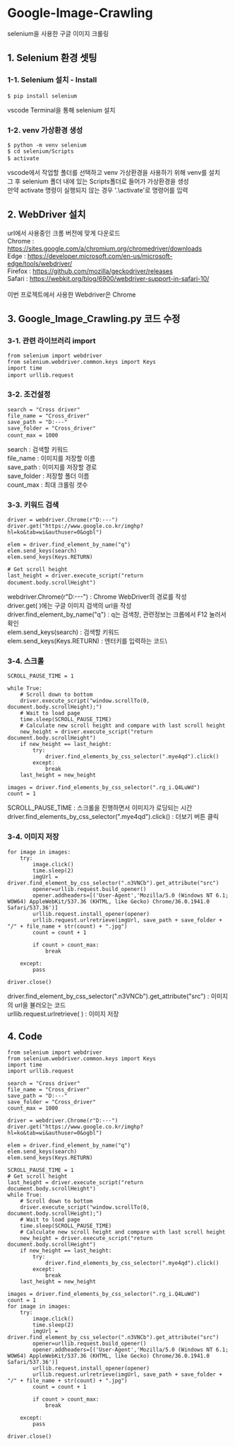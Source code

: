 # Google-Image-Crawling
selenium을 사용한 구글 이미지 크롤링

## 1. Selenium 환경 셋팅
### 1-1. Selenium 설치 - Install
<pre>
<code>$ pip install selenium</code> 
</pre>
vscode Terminal을 통해 selenium 설치

### 1-2. venv 가상환경 생성
<pre>
<code>$ python -m venv selenium
$ cd selenium/Scripts
$ activate</code> 
</pre>
vscode에서 작업할 폴더를 선택하고 venv 가상환경을 사용하기 위해 venv를 설치\
그 후 selenium 폴더 내에 있는 Scripts폴더로 들어가 가상환경을 생성\
만약 activate 명령이 실행되지 않는 경우 '.\activate'로 명령어를 입력

## 2. WebDriver 설치
url에서 사용중인 크롬 버전에 맞게 다운로드\
Chrome : https://sites.google.com/a/chromium.org/chromedriver/downloads \
Edge : https://developer.microsoft.com/en-us/microsoft-edge/tools/webdriver/ \
Firefox : https://github.com/mozilla/geckodriver/releases \
Safari : https://webkit.org/blog/6900/webdriver-support-in-safari-10/ \
\
이번 프로젝트에서 사용한 Webdriver은 Chrome 

## 3. Google_Image_Crawling.py 코드 수정
### 3-1. 관련 라이브러리 import
<pre>
<code>from selenium import webdriver
from selenium.webdriver.common.keys import Keys
import time
import urllib.request</code> 
</pre>

### 3-2. 조건설정
<pre>
<code>search = "Cross driver"
file_name = "Cross_driver"
save_path = "D:---"
save_folder = "Cross_driver"
count_max = 1000</code> 
</pre>
search : 검색할 키워드\
file_name : 이미지를 저장할 이름\
save_path : 이미지를 저장할 경로\
save_folder : 저장할 폴더 이름\
count_max : 최대 크롤링 갯수

### 3-3. 키워드 검색
<pre>
<code>driver = webdriver.Chrome(r"D:---")
driver.get("https://www.google.co.kr/imghp?hl=ko&tab=wi&authuser=0&ogbl")

elem = driver.find_element_by_name("q")
elem.send_keys(search)
elem.send_keys(Keys.RETURN)

# Get scroll height
last_height = driver.execute_script("return document.body.scrollHeight")</code> 
</pre>
webdriver.Chrome(r"D:---") : Chrome WebDriver의 경로를 작성\
driver.get( )에는 구글 이미지 검색의 url을 작성\
driver.find_element_by_name("q") : q는 검색창, 관련정보는 크롭에서 F12 눌러서 확인\
elem.send_keys(search) : 검색할 키워드\
elem.send_keys(Keys.RETURN) : 엔터키를 입력하는 코드\

### 3-4. 스크롤
<pre>
<code>SCROLL_PAUSE_TIME = 1

while True:
    # Scroll down to bottom
    driver.execute_script("window.scrollTo(0, document.body.scrollHeight);")
    # Wait to load page
    time.sleep(SCROLL_PAUSE_TIME)
    # Calculate new scroll height and compare with last scroll height
    new_height = driver.execute_script("return document.body.scrollHeight")
    if new_height == last_height:
        try:
            driver.find_elements_by_css_selector(".mye4qd").click()
        except:
            break
    last_height = new_height

images = driver.find_elements_by_css_selector(".rg_i.Q4LuWd")
count = 1</code>
</pre>
SCROLL_PAUSE_TIME : 스크롤을 진행하면서 이미지가 로딩되는 시간\
driver.find_elements_by_css_selector(".mye4qd").click() : 더보기 버튼 클릭



### 3-4. 이미지 저장
<pre>
<code>for image in images:
    try:
        image.click()
        time.sleep(2)
        imgUrl = driver.find_element_by_css_selector(".n3VNCb").get_attribute("src")
        opener=urllib.request.build_opener()
        opener.addheaders=[('User-Agent','Mozilla/5.0 (Windows NT 6.1; WOW64) AppleWebKit/537.36 (KHTML, like Gecko) Chrome/36.0.1941.0 Safari/537.36')]
        urllib.request.install_opener(opener)
        urllib.request.urlretrieve(imgUrl, save_path + save_folder + "/" + file_name + str(count) + ".jpg")
        count = count + 1

        if count > count_max:
            break

    except:
        pass

driver.close()</code>
</pre>
driver.find_element_by_css_selector(".n3VNCb").get_attribute("src") : 이미지의 url을 뷸러오는 코드\
urllib.request.urlretrieve( ) : 이미지 저장


## 4. Code
<pre>
<code>from selenium import webdriver
from selenium.webdriver.common.keys import Keys
import time
import urllib.request

search = "Cross driver"
file_name = "Cross_driver"
save_path = "D:---"
save_folder = "Cross_driver"
count_max = 1000

driver = webdriver.Chrome(r"D:---")
driver.get("https://www.google.co.kr/imghp?hl=ko&tab=wi&authuser=0&ogbl")

elem = driver.find_element_by_name("q")
elem.send_keys(search)
elem.send_keys(Keys.RETURN)

SCROLL_PAUSE_TIME = 1
# Get scroll height
last_height = driver.execute_script("return document.body.scrollHeight")
while True:
    # Scroll down to bottom
    driver.execute_script("window.scrollTo(0, document.body.scrollHeight);")
    # Wait to load page
    time.sleep(SCROLL_PAUSE_TIME)
    # Calculate new scroll height and compare with last scroll height
    new_height = driver.execute_script("return document.body.scrollHeight")
    if new_height == last_height:
        try:
            driver.find_elements_by_css_selector(".mye4qd").click()
        except:
            break
    last_height = new_height

images = driver.find_elements_by_css_selector(".rg_i.Q4LuWd")
count = 1
for image in images:
    try:
        image.click()
        time.sleep(2)
        imgUrl = driver.find_element_by_css_selector(".n3VNCb").get_attribute("src")
        opener=urllib.request.build_opener()
        opener.addheaders=[('User-Agent','Mozilla/5.0 (Windows NT 6.1; WOW64) AppleWebKit/537.36 (KHTML, like Gecko) Chrome/36.0.1941.0 Safari/537.36')]
        urllib.request.install_opener(opener)
        urllib.request.urlretrieve(imgUrl, save_path + save_folder + "/" + file_name + str(count) + ".jpg")
        count = count + 1

        if count > count_max:
            break

    except:
        pass

driver.close()
</code>
</pre>
